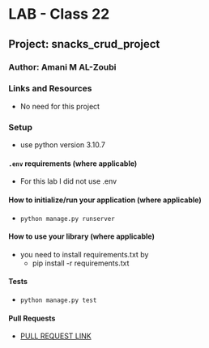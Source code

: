 # LAB - Class 22

## Project: snacks_crud_project 

### Author: Amani M AL-Zoubi

### Links and Resources
- No need for this project


### Setup
- use python version 3.10.7

#### `.env` requirements (where applicable)
- For this lab I did not use .env 

#### How to initialize/run your application (where applicable)

- `python manage.py runserver` 

#### How to use your library (where applicable)
- you need to install requirements.txt by 
    - pip install -r requirements.txt


#### Tests
- `python manage.py test`
#### Pull Requests
- [PULL REQUEST LINK](https://github.com/amani51/django-models/pull/2)